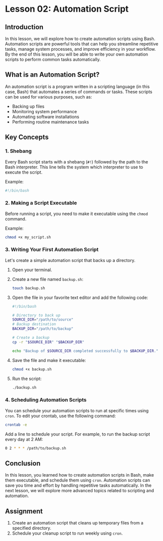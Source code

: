 # Lesson 02: Automation Script

## Introduction

In this lesson, we will explore how to create automation scripts using Bash. Automation scripts are powerful tools that can help you streamline repetitive tasks, manage system processes, and improve efficiency in your workflow. By the end of this lesson, you will be able to write your own automation scripts to perform common tasks automatically.

## What is an Automation Script?

An automation script is a program written in a scripting language (in this case, Bash) that automates a series of commands or tasks. These scripts can be used for various purposes, such as:

- Backing up files
- Monitoring system performance
- Automating software installations
- Performing routine maintenance tasks

## Key Concepts

### 1. Shebang

Every Bash script starts with a shebang (`#!`) followed by the path to the Bash interpreter. This line tells the system which interpreter to use to execute the script.

Example:
```bash
#!/bin/bash
```

### 2. Making a Script Executable

Before running a script, you need to make it executable using the `chmod` command.

Example:
```bash
chmod +x my_script.sh
```

### 3. Writing Your First Automation Script

Let's create a simple automation script that backs up a directory.

1. Open your terminal.
2. Create a new file named `backup.sh`:
   ```bash
   touch backup.sh
   ```
3. Open the file in your favorite text editor and add the following code:

   ```bash
   #!/bin/bash

   # Directory to back up
   SOURCE_DIR="/path/to/source"
   # Backup destination
   BACKUP_DIR="/path/to/backup"

   # Create a backup
   cp -r "$SOURCE_DIR" "$BACKUP_DIR"

   echo "Backup of $SOURCE_DIR completed successfully to $BACKUP_DIR."
   ```

4. Save the file and make it executable:
   ```bash
   chmod +x backup.sh
   ```

5. Run the script:
   ```bash
   ./backup.sh
   ```

### 4. Scheduling Automation Scripts

You can schedule your automation scripts to run at specific times using `cron`. To edit your crontab, use the following command:

```bash
crontab -e
```

Add a line to schedule your script. For example, to run the backup script every day at 2 AM:

```bash
0 2 * * * /path/to/backup.sh
```

## Conclusion

In this lesson, you learned how to create automation scripts in Bash, make them executable, and schedule them using `cron`. Automation scripts can save you time and effort by handling repetitive tasks automatically. In the next lesson, we will explore more advanced topics related to scripting and automation.

## Assignment

1. Create an automation script that cleans up temporary files from a specified directory.
2. Schedule your cleanup script to run weekly using `cron`.